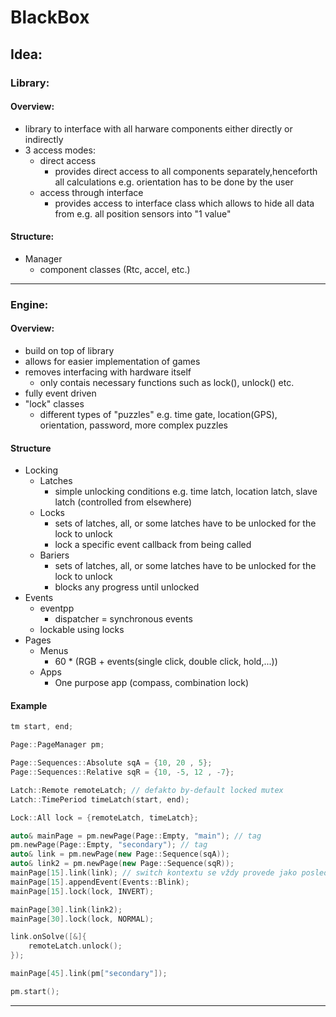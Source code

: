# BlackBox

## Idea:
### Library:
#### Overview:
* library to interface with all harware components either directly or indirectly
* 3 access modes:
    + direct access
        - provides direct access to all components separately,henceforth all calculations e.g. orientation has to be done by the user
    + access through interface
        - provides access to interface class which allows to hide all data from e.g. all position sensors into "1 value"
#### Structure:
* Manager
    + component classes (Rtc, accel, etc.)
---
### Engine:
#### Overview:
* build on top of library
* allows for easier implementation of games
* removes interfacing with hardware itself
    + only contais necessary functions such as lock(), unlock() etc.
* fully event driven
* "lock" classes
    + different types of "puzzles" e.g. time gate, location(GPS), orientation, password, more complex puzzles

#### Structure
* Locking
    + Latches
        - simple unlocking conditions e.g. time latch, location latch, slave latch (controlled from elsewhere)
    + Locks
        - sets of latches, all, or some latches have to be unlocked for the lock to unlock
        - lock a specific event callback from being called
    + Bariers
        - sets of latches, all, or some latches have to be unlocked for the lock to unlock
        - blocks any progress until unlocked
* Events
    + eventpp
        - dispatcher = synchronous events
    + lockable using locks
* Pages
    + Menus
        - 60 * (RGB + events(single click, double click, hold,...))
    + Apps
        - One purpose app (compass, combination lock)

#### Example

```cpp
tm start, end;

Page::PageManager pm;

Page::Sequences::Absolute sqA = {10, 20 , 5};
Page::Sequences::Relative sqR = {10, -5, 12 , -7};

Latch::Remote remoteLatch; // defakto by-default locked mutex
Latch::TimePeriod timeLatch(start, end);

Lock::All lock = {remoteLatch, timeLatch};

auto& mainPage = pm.newPage(Page::Empty, "main"); // tag
pm.newPage(Page::Empty, "secondary"); // tag
auto& link = pm.newPage(new Page::Sequence(sqA));
auto& link2 = pm.newPage(new Page::Sequence(sqR));
mainPage[15].link(link); // switch kontextu se vždy provede jako poslední event
mainPage[15].appendEvent(Events::Blink);
mainPage[15].lock(lock, INVERT);

mainPage[30].link(link2);
mainPage[30].lock(lock, NORMAL);

link.onSolve([&]{
    remoteLatch.unlock();
});

mainPage[45].link(pm["secondary"]);

pm.start();

```
---
